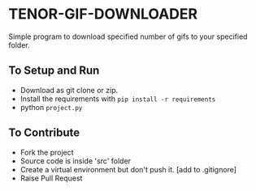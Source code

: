 # TENOR-GIF-DOWNLOADER
Simple program to download specified number of gifs to your specified folder.

## To Setup and Run
- Download as git clone or zip.
- Install the requirements with `pip install -r requirements`
- python `project.py`

## To Contribute
- Fork the project
- Source code is inside 'src' folder
- Create a virtual environment but don't push it. [add to .gitignore]
- Raise Pull Request